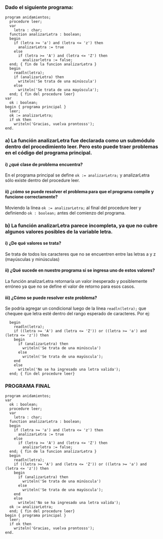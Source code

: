 ### Dado el siguiente programa:
```
program anidamientos;
  procedure leer;
  var
    letra : char;
  function analizarLetra : boolean;
  begin
    if (letra >= 'a') and (letra <= 'z') then
      analizarLetra := true
    else
      if (letra >= 'A') and (letra <= 'Z') then
        analizarletra := false;
  end; { fin de la funcion analizarLetra }
  begin
    readln(letra);
    if (analizarLetra) then
      writeln('Se trata de una minúscula')
    else
      writeln('Se trata de una mayúscula');
  end; { fin del procedure leer}
var
  ok : boolean;
begin { programa principal }
  leer;
  ok := analizarLetra;
  if ok then
    writeln('Gracias, vuelva prontosss');
end.
```

### a) La función analizarLetra fue declarada como un submódulo dentro del procedimiento leer. Pero esto puede traer problemas en el código del programa principal.
#### i) ¿qué clase de problema encuentra?
En el programa principal se define `ok := analizarLetra;` y analizarLetra sólo existe dentro del procedure leer.

#### ii) ¿cómo se puede resolver el problema para que el programa compile y funcione correctamente?
Moviendo la línea `ok := analizarLetra;` al final del procedure leer y definiendo `ok : boolean;` antes del comienzo del programa.

### b) La función analizarLetra parece incompleta, ya que no cubre algunos valores posibles de la variable letra.
#### i) ¿De qué valores se trata?
Se trata de todos los caracteres que no se encuentren entre las letras a y z (mayúsculas y minúsculas)

#### ii) ¿Qué sucede en nuestro programa si se ingresa uno de estos valores?
La función analizarLetra retornaría un valor inesperado y posiblemente erróneo ya que no se define el valor de retorno para esos casos.

#### iii) ¿Cómo se puede resolver este problema?
Se podría agregar un condicional luego de la línea `readln(letra);` que chequee que letra esté dentro del rango esperado de caracteres. Por ej:
```
  begin
    readln(letra);
    if ((letra >= 'A') and (letra <= 'Z')) or ((letra >= 'a') and (letra <= 'z')) then
    begin
      if (analizarLetra) then
        writeln('Se trata de una minúscula')
      else
        writeln('Se trata de una mayúscula');
    end
    else
      writeln('No se ha ingresado una letra valida');  
  end; { fin del procedure leer}
```

###
### PROGRAMA FINAL
```
program anidamientos;
var
  ok : boolean;
  procedure leer;
  var
    letra : char;
  function analizarLetra : boolean;
  begin
    if (letra >= 'a') and (letra <= 'z') then
      analizarLetra := true
    else
      if (letra >= 'A') and (letra <= 'Z') then
        analizarletra := false;
  end; { fin de la funcion analizarLetra }
  begin
    readln(letra);
    if ((letra >= 'A') and (letra <= 'Z')) or ((letra >= 'a') and (letra <= 'z')) then
    begin
      if (analizarLetra) then
        writeln('Se trata de una minúscula')
      else
        writeln('Se trata de una mayúscula');
    end
    else
      writeln('No se ha ingresado una letra valida');  
  ok := analizarLetra;
  end; { fin del procedure leer}
begin { programa principal }
  leer;
  if ok then
    writeln('Gracias, vuelva prontosss');
end.
```
